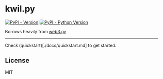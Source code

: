 # kwil.py

[![PyPI - Version](https://img.shields.io/pypi/v/kwil.svg)](https://pypi.org/project/kwil)
[![PyPI - Python Version](https://img.shields.io/pypi/pyversions/kwil.svg)](https://pypi.org/project/kwil)

Borrows heavily from [web3.py](https://github.com/ethereum/web3.py)

-----

Check (quickstart)[./docs/quickstart.md] to get started.


## License

MIT